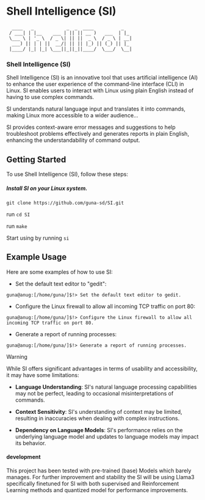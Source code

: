 # Shell Intelligence (SI) 

```
  ____   _            _  _  ____          _   
 / ___| | |__    ___ | || || __ )   ___  | |_ 
 \___ \ | '_ \  / _ \| || ||  _ \  / _ \ | __|
  ___) || | | ||  __/| || || |_) || (_) || |_ 
 |____/ |_| |_| \___||_||_||____/  \___/  \__|                                               
```

### Shell Intelligence (SI)

Shell Intelligence (SI) is an innovative tool that uses artificial intelligence (AI) to enhance the user experience of the command-line interface (CLI) in Linux. SI enables users to interact with Linux using plain English instead of having to use complex commands.


SI understands natural language input and translates it into commands, making Linux more accessible to a wider audience...

SI provides context-aware error messages and suggestions to help troubleshoot problems effectively and generates reports in plain English, enhancing the understandability of command output.

## Getting Started

To use Shell Intelligence (SI), follow these steps:

##### Install SI on your Linux system.
`git clone https://github.com/guna-sd/SI.git`

run `cd SI`

run `make`

Start using by running `si`

## Example Usage

Here are some examples of how to use SI:

- Set the default text editor to "gedit":
```
guna@anug:[/home/guna/]$!> Set the default text editor to gedit.
```

- Configure the Linux firewall to allow all incoming TCP traffic on port 80:
```
guna@anug:[/home/guna/]$!> Configure the Linux firewall to allow all incoming TCP traffic on port 80.
```

- Generate a report of running processes:
```
guna@anug:[/home/guna/]$!> Generate a report of running processes.
```

> [!WARNING]
> While SI offers significant advantages in terms of usability and accessibility, it may have some limitations:

- **Language Understanding**: SI's natural language processing capabilities may not be perfect, leading to occasional misinterpretations of commands.

- **Context Sensitivity**: SI's understanding of context may be limited, resulting in inaccuracies when dealing with complex instructions.

- **Dependency on Language Models**: SI's performance relies on the underlying language model and updates to language models may impact its behavior.

#### development
This project has been tested with pre-trained (base) Models which barely manages. For further improvement and stability the SI will be using Llama3
specifically finetuned for SI with both supervised and Reinforcement Learning methods and quantized model for performance improvements.
